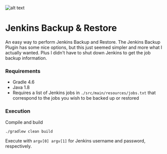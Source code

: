 ![alt text](https://wiki.jenkins.io/download/attachments/2916393/logo.png?version=1&modificationDate=1302753947000&api=v2 "Jenkins")
# Jenkins Backup & Restore
An easy way to perform Jenkins Backup and Restore. The Jenkins Backup Plugin has some nice options, but this just seemed simpler and more what I actually wanted. Plus I didn't have to shut down Jenkins to get the job backup information.

### Requirements ###
* Gradle 4.6
* Java 1.8
* Requires a list of Jenkins jobs in `./src/main/resources/jobs.txt` that correspond to the jobs you wish to be backed up or restored


### Execution ###
Compile and build
```bash
./gradlew clean build
```

Execute with `argv[0] argv[1]` for Jenkins username and password, respectively.

